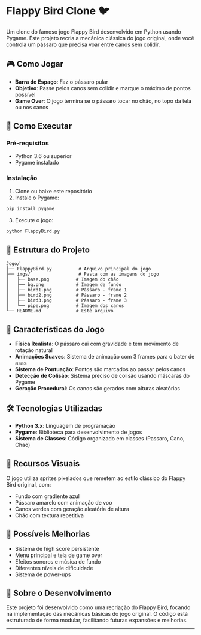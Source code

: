 # Flappy Bird Clone 🐦

Um clone do famoso jogo Flappy Bird desenvolvido em Python usando Pygame. Este projeto recria a mecânica clássica do jogo original, onde você controla um pássaro que precisa voar entre canos sem colidir.

## 🎮 Como Jogar

- **Barra de Espaço**: Faz o pássaro pular
- **Objetivo**: Passe pelos canos sem colidir e marque o máximo de pontos possível
- **Game Over**: O jogo termina se o pássaro tocar no chão, no topo da tela ou nos canos

## 🚀 Como Executar

### Pré-requisitos

- Python 3.6 ou superior
- Pygame instalado

### Instalação

1. Clone ou baixe este repositório
2. Instale o Pygame:

```bash
pip install pygame
```

3. Execute o jogo:

```bash
python FlappyBird.py
```

## 📁 Estrutura do Projeto

```
Jogo/
├── FlappyBird.py          # Arquivo principal do jogo
├── imgs/                  # Pasta com as imagens do jogo
│   ├── base.png          # Imagem do chão
│   ├── bg.png            # Imagem de fundo
│   ├── bird1.png         # Pássaro - frame 1
│   ├── bird2.png         # Pássaro - frame 2
│   ├── bird3.png         # Pássaro - frame 3
│   └── pipe.png          # Imagem dos canos
└── README.md             # Este arquivo
```

## 🎯 Características do Jogo

- **Física Realista**: O pássaro cai com gravidade e tem movimento de rotação natural
- **Animações Suaves**: Sistema de animação com 3 frames para o bater de asas
- **Sistema de Pontuação**: Pontos são marcados ao passar pelos canos
- **Detecção de Colisão**: Sistema preciso de colisão usando máscaras do Pygame
- **Geração Procedural**: Os canos são gerados com alturas aleatórias

## 🛠️ Tecnologias Utilizadas

- **Python 3.x**: Linguagem de programação
- **Pygame**: Biblioteca para desenvolvimento de jogos
- **Sistema de Classes**: Código organizado em classes (Passaro, Cano, Chao)

## 🎨 Recursos Visuais

O jogo utiliza sprites pixelados que remetem ao estilo clássico do Flappy Bird original, com:

- Fundo com gradiente azul
- Pássaro amarelo com animação de voo
- Canos verdes com geração aleatória de altura
- Chão com textura repetitiva

## 🔧 Possíveis Melhorias

- Sistema de high score persistente
- Menu principal e tela de game over
- Efeitos sonoros e música de fundo
- Diferentes níveis de dificuldade
- Sistema de power-ups

## 📝 Sobre o Desenvolvimento

Este projeto foi desenvolvido como uma recriação do Flappy Bird, focando na implementação das mecânicas básicas do jogo original. O código está estruturado de forma modular, facilitando futuras expansões e melhorias.

---
